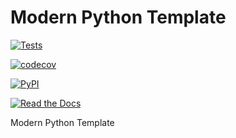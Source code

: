# Modern Python Template

[![Tests](https://github.com/vivekwisdom/modern-python-template/workflows/Tests/badge.svg)](https://github.com/vivekwisdom/modern-python-template/actions?workflow=Tests)

[![codecov](https://codecov.io/gh/vivekwisdom/modern-python-template/branch/main/graph/badge.svg?token=8SEKMGYU1X)](https://codecov.io/gh/vivekwisdom/modern-python-template)

[![PyPI](https://img.shields.io/pypi/v/modern-python-template.svg)](https://pypi.org/project/modern-python-template/)

[![Read the Docs](https://readthedocs.org/projects/modern-python-template/badge/)](https://modern-python-template.readthedocs.io/)

Modern Python Template
